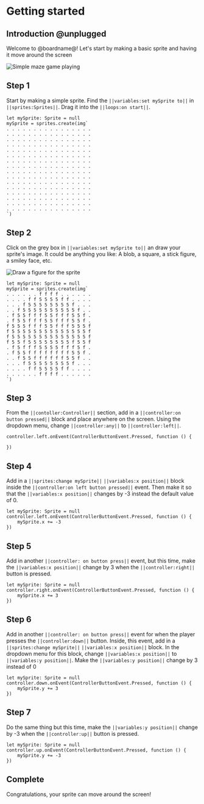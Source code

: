 # Getting started

## Introduction @unplugged

Welcome to @boardname@! Let's start by making a basic sprite and having it move around the screen

![Simple maze game playing](/static/tutorials/simple-maze/simple-maze-game.gif)

## Step 1

Start by making a simple sprite. Find the ``||variables:set mySprite to||`` in ``||sprites:Sprites||``. Drag it into the ``||loops:on start||``.

```blocks
let mySprite: Sprite = null
mySprite = sprites.create(img`
. . . . . . . . . . . . . . . . 
. . . . . . . . . . . . . . . . 
. . . . . . . . . . . . . . . . 
. . . . . . . . . . . . . . . . 
. . . . . . . . . . . . . . . . 
. . . . . . . . . . . . . . . . 
. . . . . . . . . . . . . . . . 
. . . . . . . . . . . . . . . . 
. . . . . . . . . . . . . . . . 
. . . . . . . . . . . . . . . . 
. . . . . . . . . . . . . . . . 
. . . . . . . . . . . . . . . . 
. . . . . . . . . . . . . . . . 
. . . . . . . . . . . . . . . . 
. . . . . . . . . . . . . . . . 
. . . . . . . . . . . . . . . . 
`)
```

## Step 2

Click on the grey box in ``||variables:set mySprite to||`` an draw your sprite's image. It could be anything you like: A blob, a square, a stick figure, a smiley face, etc.

![Draw a figure for the sprite](/static/tutorials/simple-maze/draw-sprite-figure.gif)

```blocks
let mySprite: Sprite = null
mySprite = sprites.create(img`
. . . . . . f f f f . . . . . . 
. . . . f f 5 5 5 5 f f . . . . 
. . . f 5 5 5 5 5 5 5 5 f . . . 
. . f 5 5 5 5 5 5 5 5 5 5 f . . 
. f 5 5 f f f 5 5 f f f 5 5 f . 
. f 5 5 f f f 5 5 f f f 5 5 f . 
f 5 5 5 f f f 5 5 f f f 5 5 5 f 
f 5 5 5 5 5 5 5 5 5 5 5 5 5 5 f 
f 5 5 5 5 5 5 5 5 5 5 5 5 5 5 f 
f 5 5 f 5 5 5 5 5 5 5 5 f 5 5 f 
. f 5 f f f 5 5 5 5 f f f 5 f . 
. f 5 5 f f f f f f f f 5 5 f . 
. . f 5 5 f f f f f f 5 5 f . . 
. . . f 5 5 5 5 5 5 5 5 f . . . 
. . . . f f 5 5 5 5 f f . . . . 
. . . . . . f f f f . . . . . . 
`)
```

## Step 3

From the ``||contoller:Controller||`` section, add in a ``||controller:on button pressed||`` block and place anywhere on the screen. Using the dropdown menu, change ``||controller:any||`` to ``||controller:left||``.

```blocks
controller.left.onEvent(ControllerButtonEvent.Pressed, function () {
    
})
```

## Step 4

Add in a ``||sprites:change mySprite||`` ``||variables:x position||`` block inside the ``||controller:on left button pressed||`` event. Then make it so that the ``||variables:x position||`` changes by -3 instead the default value of 0.

```blocks
let mySprite: Sprite = null
controller.left.onEvent(ControllerButtonEvent.Pressed, function () {
    mySprite.x += -3
})
```

## Step 5

Add in another  ``||controller: on button press||`` event, but this time, make the ``||variables:x position||`` change by 3 when the ``||controller:right||`` button is pressed.

```blocks
let mySprite: Sprite = null
controller.right.onEvent(ControllerButtonEvent.Pressed, function () {
    mySprite.x += 3
})
```

## Step 6

Add in another ``||controller: on button press||`` event for when the player presses the ``||controller:down||`` button. Inside, this event, add in a ``||sprites:change mySprite||`` ``||variables:x position||`` block. In the dropdown menu for this block, change ``||variables:x position||`` to ``||variables:y position||``. Make the ``||variables:y position||`` change by 3 instead of 0

```blocks
let mySprite: Sprite = null
controller.down.onEvent(ControllerButtonEvent.Pressed, function () {
    mySprite.y += 3
})
```

## Step 7

Do the same thing but this time, make the ``||variables:y position||`` change by -3 when the ``||controller:up||`` button is pressed.

```blocks
let mySprite: Sprite = null
controller.up.onEvent(ControllerButtonEvent.Pressed, function () {
    mySprite.y += -3
})
```

## Complete

Congratulations, your sprite can move around the screen!